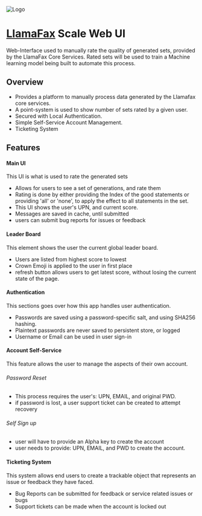 ![Logo](https://pbs.twimg.com/profile_images/1550147959379021824/EE1vU4LG_400x400.jpg)

# [LlamaFax](https://github.com/jimurrito/LlamaFax) Scale Web UI
Web-Interface used to manually rate the quality of generated sets, provided by the LlamaFax Core Services. Rated sets will be used to train a Machine learning model being built to automate this process.

## Overview
- Provides a platform to manually process data generated by the Llamafax core services.
- A point-system is used to show number of sets rated by a given user.
- Secured with Local Authentication.
- Simple Self-Service Account Management.
- Ticketing System

## Features
#### Main UI
This UI is what is used to rate the generated sets
- Allows for users to see a set of generations, and rate them
- Rating is done by either providing the Index of the good statements or providing 'all' or 'none', to apply the effect to all statements in the set.
- This UI shows the user's UPN, and current score.
- Messages are saved in cache, until submitted
- users can submit bug reports for issues or feedback

#### Leader Board
This element shows the user the current global leader board.
- Users are listed from highest score to lowest
- Crown Emoji is applied to the user in first place
- refresh button allows users to get latest score, without losing the current state of the page.

#### Authentication
This sections goes over how this app handles user authentication.
- Passwords are saved using a password-specific salt, and using SHA256 hashing.
- Plaintext passwords are never saved to persistent store, or logged
- Username or Email can be used in user sign-in

#### Account Self-Service
This feature allows the user to manage the aspects of their own account.
###### Password Reset
- This process requires the user's: UPN, EMAIL, and original PWD.
- if password is lost, a user support ticket can be created to attempt recovery
###### Self Sign up
- user will have to provide an Alpha key to create the account
- user needs to provide: UPN, EMAIL, and PWD to create the account.

#### Ticketing System
This system allows end users to create a trackable object that represents an issue or feedback they have faced.
- Bug Reports can be submitted for feedback or service related issues or bugs
- Support tickets can be made when the account is locked out
